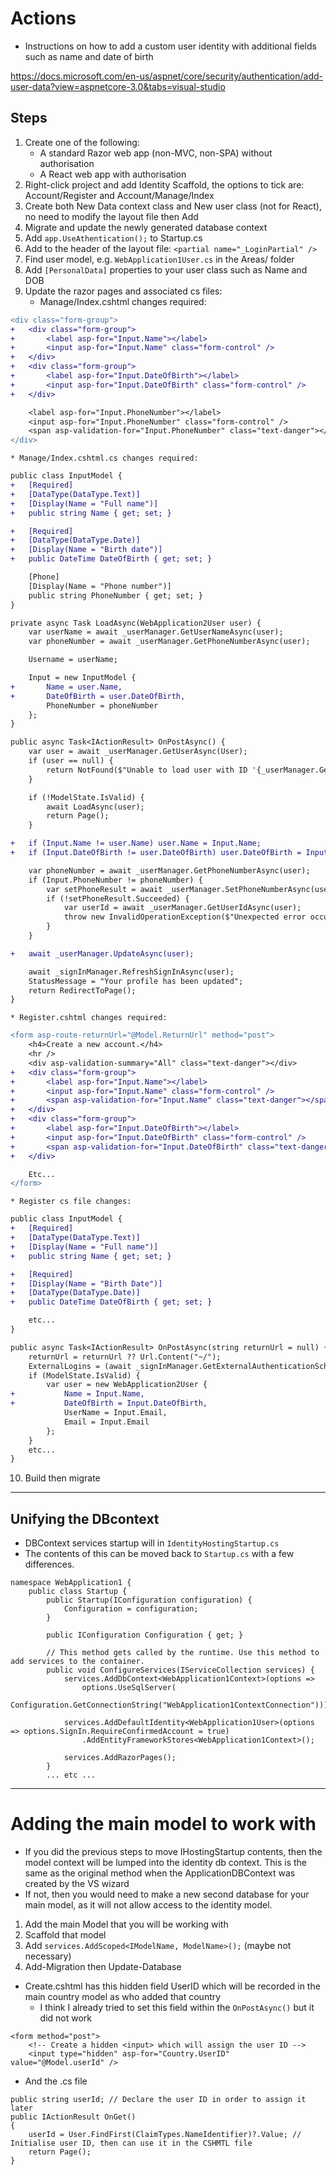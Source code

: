 # Actions
* Instructions on how to add a custom user identity with additional fields such as name and date of birth

https://docs.microsoft.com/en-us/aspnet/core/security/authentication/add-user-data?view=aspnetcore-3.0&tabs=visual-studio

## Steps

1. Create one of the following:
    * A standard Razor web app (non-MVC, non-SPA) without authorisation
    * A React web app with authorisation
2. Right-click project and add Identity Scaffold, the options to tick are: Account/Register and Account/Manage/Index
3. Create both New Data context class and New user class (not for React), no need to modify the layout file then Add
4. Migrate and update the newly generated database context
5. Add `app.UseAthentication();` to Startup.cs
6. Add to the header of the layout file: `<partial name="_LoginPartial" />`
7. Find user model, e.g. `WebApplication1User.cs` in the Areas/ folder
8. Add `[PersonalData]` properties to your user class such as Name and DOB
9. Update the razor pages and associated cs files:
    * Manage/Index.cshtml changes required:

```diff
<div class="form-group">
+   <div class="form-group">
+       <label asp-for="Input.Name"></label>
+       <input asp-for="Input.Name" class="form-control" />
+   </div>
+   <div class="form-group">
+       <label asp-for="Input.DateOfBirth"></label>
+       <input asp-for="Input.DateOfBirth" class="form-control" />
+   </div>

    <label asp-for="Input.PhoneNumber"></label>
    <input asp-for="Input.PhoneNumber" class="form-control" />
    <span asp-validation-for="Input.PhoneNumber" class="text-danger"></span>
</div>
```
    * Manage/Index.cshtml.cs changes required:

```diff
public class InputModel {
+   [Required]
+   [DataType(DataType.Text)]
+   [Display(Name = "Full name")]
+   public string Name { get; set; }

+   [Required]
+   [DataType(DataType.Date)]
+   [Display(Name = "Birth date")]
+   public DateTime DateOfBirth { get; set; }

    [Phone]
    [Display(Name = "Phone number")]
    public string PhoneNumber { get; set; }
}

private async Task LoadAsync(WebApplication2User user) {
    var userName = await _userManager.GetUserNameAsync(user);
    var phoneNumber = await _userManager.GetPhoneNumberAsync(user);

    Username = userName;

    Input = new InputModel {
+       Name = user.Name,
+       DateOfBirth = user.DateOfBirth,
        PhoneNumber = phoneNumber
    };
}

public async Task<IActionResult> OnPostAsync() {
    var user = await _userManager.GetUserAsync(User);
    if (user == null) {
        return NotFound($"Unable to load user with ID '{_userManager.GetUserId(User)}'.");
    }

    if (!ModelState.IsValid) {
        await LoadAsync(user);
        return Page();
    }

+   if (Input.Name != user.Name) user.Name = Input.Name;
+   if (Input.DateOfBirth != user.DateOfBirth) user.DateOfBirth = Input.DateOfBirth;

    var phoneNumber = await _userManager.GetPhoneNumberAsync(user);
    if (Input.PhoneNumber != phoneNumber) {
        var setPhoneResult = await _userManager.SetPhoneNumberAsync(user, Input.PhoneNumber);
        if (!setPhoneResult.Succeeded) {
            var userId = await _userManager.GetUserIdAsync(user);
            throw new InvalidOperationException($"Unexpected error occurred setting phone number for user with ID '{userId}'.");
        }
    }

+   await _userManager.UpdateAsync(user);

    await _signInManager.RefreshSignInAsync(user);
    StatusMessage = "Your profile has been updated";
    return RedirectToPage();
}

```

    * Register.cshtml changes required:

```diff
<form asp-route-returnUrl="@Model.ReturnUrl" method="post">
    <h4>Create a new account.</h4>
    <hr />
    <div asp-validation-summary="All" class="text-danger"></div>
+   <div class="form-group">
+       <label asp-for="Input.Name"></label>
+       <input asp-for="Input.Name" class="form-control" />
+       <span asp-validation-for="Input.Name" class="text-danger"></span>
+   </div>
+   <div class="form-group">
+       <label asp-for="Input.DateOfBirth"></label>
+       <input asp-for="Input.DateOfBirth" class="form-control" />
+       <span asp-validation-for="Input.DateOfBirth" class="text-danger"></span>
+   </div>

    Etc...
</form>
```

    * Register cs file changes:

```diff
public class InputModel {
+   [Required]
+   [DataType(DataType.Text)]
+   [Display(Name = "Full name")]
+   public string Name { get; set; }

+   [Required]
+   [Display(Name = "Birth Date")]
+   [DataType(DataType.Date)]
+   public DateTime DateOfBirth { get; set; }

    etc...
}

public async Task<IActionResult> OnPostAsync(string returnUrl = null) {
    returnUrl = returnUrl ?? Url.Content("~/");
    ExternalLogins = (await _signInManager.GetExternalAuthenticationSchemesAsync()).ToList();
    if (ModelState.IsValid) {
        var user = new WebApplication2User {
+           Name = Input.Name,
+           DateOfBirth = Input.DateOfBirth,
            UserName = Input.Email,
            Email = Input.Email
        };
    }
    etc...
}
```

10. Build then migrate

-----------

## Unifying the DBcontext

* DBContext services startup will in `IdentityHostingStartup.cs`
* The contents of this can be moved back to `Startup.cs` with a few differences.

```[assembly: HostingStartup(typeof(WebApplication1.Areas.Identity.IdentityHostingStartup))] // This bit may not be required, it can be commented out
namespace WebApplication1 {
    public class Startup {
        public Startup(IConfiguration configuration) {
            Configuration = configuration;
        }

        public IConfiguration Configuration { get; }

        // This method gets called by the runtime. Use this method to add services to the container.
        public void ConfigureServices(IServiceCollection services) {
            services.AddDbContext<WebApplication1Context>(options =>
                options.UseSqlServer(
                    Configuration.GetConnectionString("WebApplication1ContextConnection")));

            services.AddDefaultIdentity<WebApplication1User>(options => options.SignIn.RequireConfirmedAccount = true)
                .AddEntityFrameworkStores<WebApplication1Context>();

            services.AddRazorPages();
        }
        ... etc ...
 ```

-----------

# Adding the main model to work with

* If you did the previous steps to move IHostingStartup contents, then the model context will be lumped into the identity db context. This is the same as the original method when the ApplicationDBContext was created by the VS wizard
* If not, then you would need to make a new second database for your main model, as it will not allow access to the identity model.

1. Add the main Model that you will be working with
2. Scaffold that model
3. Add `services.AddScoped<IModelName, ModelName>();` (maybe not necessary)
4. Add-Migration then Update-Database
* Create.cshtml has this hidden field UserID which will be recorded in the main country model as who added that country
    * I think I already tried to set this field within the `OnPostAsync()` but it did not work
```
<form method="post">
    <!-- Create a hidden <input> which will assign the user ID -->
    <input type="hidden" asp-for="Country.UserID" value="@Model.userId" />
```
* And the .cs file
```
public string userId; // Declare the user ID in order to assign it later
public IActionResult OnGet()
{
    userId = User.FindFirst(ClaimTypes.NameIdentifier)?.Value; // Initialise user ID, then can use it in the CSHMTL file
    return Page();
}
```


